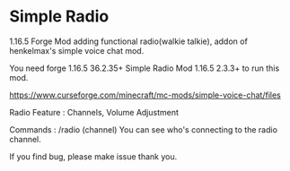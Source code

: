 # Simple Radio

1.16.5 Forge Mod adding functional radio(walkie talkie), addon of henkelmax's simple voice chat mod.

You need forge 1.16.5 36.2.35+ Simple Radio Mod 1.16.5 2.3.3+ to run this mod.

https://www.curseforge.com/minecraft/mc-mods/simple-voice-chat/files

Radio Feature : Channels, Volume Adjustment

Commands : /radio (channel) You can see who's connecting to the radio channel.

If you find bug, please make issue thank you.
